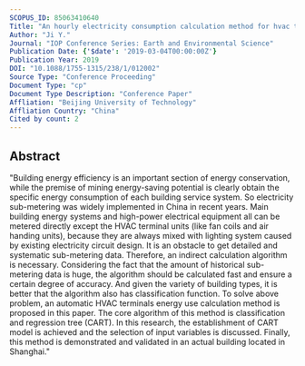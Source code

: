 ```yaml
---
SCOPUS_ID: 85063410640
Title: "An hourly electricity consumption calculation method for hvac terminal units with classification and regression tree on the basis of sub-metering"
Author: "Ji Y."
Journal: "IOP Conference Series: Earth and Environmental Science"
Publication Date: {'$date': '2019-03-04T00:00:00Z'}
Publication Year: 2019
DOI: "10.1088/1755-1315/238/1/012002"
Source Type: "Conference Proceeding"
Document Type: "cp"
Document Type Description: "Conference Paper"
Affliation: "Beijing University of Technology"
Affliation Country: "China"
Cited by count: 2
---
```


## Abstract
"Building energy efficiency is an important section of energy conservation, while the premise of mining energy-saving potential is clearly obtain the specific energy consumption of each building service system. So electricity sub-metering was widely implemented in China in recent years. Main building energy systems and high-power electrical equipment all can be metered directly except the HVAC terminal units (like fan coils and air handing units), because they are always mixed with lighting system caused by existing electricity circuit design. It is an obstacle to get detailed and systematic sub-metering data. Therefore, an indirect calculation algorithm is necessary. Considering the fact that the amount of historical sub-metering data is huge, the algorithm should be calculated fast and ensure a certain degree of accuracy. And given the variety of building types, it is better that the algorithm also has classification function. To solve above problem, an automatic HVAC terminals energy use calculation method is proposed in this paper. The core algorithm of this method is classification and regression tree (CART). In this research, the establishment of CART model is achieved and the selection of input variables is discussed. Finally, this method is demonstrated and validated in an actual building located in Shanghai."
